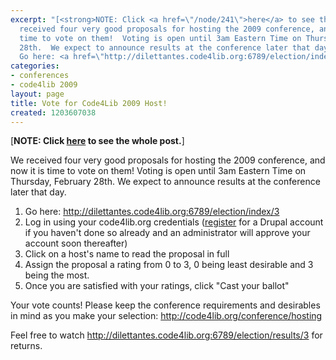```yaml
---
excerpt: "[<strong>NOTE: Click <a href=\"/node/241\">here</a> to see the whole post.</strong>]\r\n\r\nWe
  received four very good proposals for hosting the 2009 conference, and now it is
  time to vote on them!  Voting is open until 3am Eastern Time on Thursday, February
  28th.  We expect to announce results at the conference later that day.\r\n\r\n1.
  Go here: <a href=\"http://dilettantes.code4lib.org:6789/election/index/3\">http://dilettantes.code4lib.org:6789/election/index/3</a>\r"
categories:
- conferences
- code4lib 2009
layout: page
title: Vote for Code4Lib 2009 Host!
created: 1203607038
---
```

[<strong>NOTE: Click <a href="/node/241">here</a> to see the whole post.</strong>]

We received four very good proposals for hosting the 2009 conference, and now it is time to vote on them!  Voting is open until 3am Eastern Time on Thursday, February 28th.  We expect to announce results at the conference later that day.

1. Go here: <a href="http://dilettantes.code4lib.org:6789/election/index/3">http://dilettantes.code4lib.org:6789/election/index/3</a>
2. Log in using your code4lib.org credentials (<a href="/user/register">register</a> for a Drupal account if you haven't done so already and an administrator will approve your account soon thereafter)
3. Click on a host's name to read the proposal in full
4. Assign the proposal a rating from 0 to 3, 0 being least desirable and 3 being the most.
5. Once you are satisfied with your ratings, click "Cast your ballot"

Your vote counts!  Please keep the conference requirements and desirables in mind as you make your selection: <a href="/conference/hosting">http://code4lib.org/conference/hosting</a>

Feel free to watch <a href="http://dilettantes.code4lib.org:6789/election/results/3">http://dilettantes.code4lib.org:6789/election/results/3</a> for returns.
